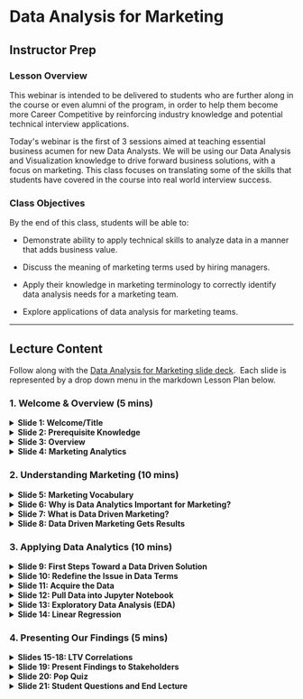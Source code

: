 # Data Analysis for Marketing

## Instructor Prep

### Lesson Overview

This webinar is intended to be delivered to students who are further along in the course or even alumni of the program, in order to help them become more Career Competitive by reinforcing industry knowledge and potential technical interview applications.

Today's webinar is the first of 3 sessions aimed at teaching essential business acumen for new Data Analysts. We will be using our Data Analysis and Visualization knowledge to drive forward business solutions, with a focus on marketing. This class focuses on translating some of the skills that students have covered in the course into real world interview success.

### Class Objectives

By the end of this class, students will be able to:

* Demonstrate ability to apply technical skills to analyze data in a manner that adds business value.

* Discuss the meaning of marketing terms used by hiring managers.

* Apply their knowledge in marketing terminology to correctly identify data analysis needs for a marketing team.

* Explore applications of data analysis for marketing teams.

- - -

## Lecture Content

Follow along with the [Data Analysis for Marketing slide deck](https://docs.google.com/presentation/d/1ssuYbYefIcWHKs5XLQj5EXjzneW1OX5ip-VSvgrAvNQ/edit#slide=id.gc6f919934_0_0).
​
Each slide is represented by a drop down menu in the markdown Lesson Plan below.

### 1. Welcome & Overview (5 mins)

<details>
   <summary><strong>Slide 1: Welcome/Title</strong></summary>

* Welcome students to today's webinar.

</details>

<details>
   <summary><strong>Slide 2: Prerequisite Knowledge</strong></summary>

* Before diving into content, let's take this opportunity to see how the class is feeling about each one of the following topics.

* Using fist-to-five, with fist meaning <code>"I'm completely lost - I have no understanding of what's going on or where I am"</code> and five meaning <code>"I AM THE CODE!!"</code> tell me how you feel about:

  * Python
  * Linear Regression
  * Data Cleaning
  * Exploratory Data Analysis (EDA)

* Encourage students who are less confident about their skill levels to continue practicing at home and watch the recordings of their class when they covered this material. If they're still active students, remind them that Office Hours and tutoring can make a world of difference as well.

* Ensure students know that even if they do not feel very confident in every prerequisite topic for this webinar, that they can still benefit from gaining some overall konwledge of how data analytics drives marketing decisions and to stick around.

</details>

<details>
   <summary><strong>Slide 3: Overview</strong></summary>

* Today we will be learning how to apply some of our newfound Data Analysis and Visualization skills to drive forward business solutions.
​
* This webinar will primarily focus on how we can use Data to support a Marketing team.
​
* It is highly likely that when you interview for Data positions, that you will be asked to develop highly practical and on-the-fly solutions to very real business problems.
​
* The ability to break down business problems into valuable data questions and apply your technical skills to develop solutions will be the key to a successful interview and a new career. That's what we will be focusing on today.

</details>

<details>
   <summary><strong>Slide 4: Marketing Analytics</strong></summary>

* Everything we will discuss today will be applicable for interviews with any organization that is focused on driving revenue through data analysis. So in other words, it's highly applicable!
​
* However, if students in the webinar find this content particularly enjoyable, encourage them to look into Marketing Analytics specifically as a potential future career move.

* Many of the skills learned in the Data Boot Camp translate directly to the role of a Marketing Analyst. Applicable skills include:

  * Data Visualization
  * Data Queries
  * Creating Stories from Data
  * Deriving Data-Driven Insights
  * Coding
  * Analytics Tools

</details>

### 2. Understanding Marketing (10 mins)

<details>
   <summary><strong>Slide 5: Marketing Vocabulary</strong></summary>

* In order for students to fully grasp the concepts covered in today's lecture and to prepare them to speak the lingo if they find themselves preparing data that will be used by the company's marketing department, it is important to cover a few key vocabulary terms.

* Share [marketing_vocab.pdf](./marketing_vocab.pdf) with class as reference material. Open link on screen and choose and few important keywords to highlight. Students should have received a link to this material on the webinar invitation.

</details>

<details>
   <summary><strong>Slide 6: Why is Data Analytics Important for Marketing?</strong></summary>

* It can be argued that Marketing is the one of the most important factors in determining whether or not a business will succeed.

* Leaders in every organization are vying for Data Analysts that can help their Marketing departments understand the habits and interests of their target demographics, predict trends, and help direct their resources in the most efficient ways.

* Marketing departments buy ads, write copy, bid on keywords, organize events, and identify target demographics for their products. They need reliable data to make well-informed decisions.

* In other words, Marketing is responsible for engagement strategies and maintainining relationships with their audience to ensure the business stays viable, but they can't do this without Data.

</details>

<details>
   <summary><strong>Slide 7: What is Data Driven Marketing?</strong></summary>

* Data Driven Marketing uses available data to gain industry and performance insights, in turn allowing the business to make more informed marketing decisions. It's using what the students know, as Data Analysts, to keep the business in competition.
​
* Run class through the four part Marketing process listed in the chart and ask students to raise their hands if they can relate this process to the processes that they covered in class.
​
* Use the following as some potential examples of marketing problems that require Data Driven solutions:

  * "Some of our KPIs seems to be decreasing, could you help us determine what may be leading to this sudden decline in performance?"

  * "Could you gather data to help us determine which marketing efforts are driving the highest amount of conversions?"
​
* Make sure to highlight this potential issue, as it will be followed up in the next section:
​
  * “Our CPA is pretty high and we want to invest in clients with the highest Lifetime value. Can you help us?”

</details>

<details>
   <summary><strong>Slide 8: Data Driven Marketing Gets Results</strong></summary>

* Data Driven Marketing has completely reshaped the way that companies engage with customers, design marketing campaigns, and determine which assets are critical and worth continuing to expense. Data Analytics in Marketing has become absolutely necessary.
​
  * Explain that DDM has been shown to improve Efficiency, Engagement, and Performance when applied to marketing strategy.

* There are many inspiring statistics to vouch for the relevance and importance of DDM. Let's take some time to highlight a few of the best:

  * Companies that utilize DDM are 6 times more likely to be profitable.
  * Businesses with data-driven strategies have five to eight times as much ROI.
  * 40% of brands plan to expand their DDM budgets.
  * Marketers that exceeded revenue goals used Data Driven Personalization 83% of the time.
  * 64% of marketing executives "strongly agree" that DDM is crucial to business.

</details>

### 3. Applying Data Analytics (10 mins)

<details>
   <summary><strong>Slide 9: First Steps Toward a Data Driven Solution</strong></summary>

* Introduce this activity to the students and let them know everyone will work together to apply Data Analytics to this interview question demonstrating a real world business problem.

* Remind students that LTV stands for Lifetime Value, meaning how much money the company will make from one customer over the course of their entire relationship.

</details>

<details>
   <summary><strong>Slide 10: Redefine the Issue in Data Terms</strong></summary>

* The first step in solving any problem is to rephrase it in terminology that works for you. Let's use this question from earlier for example:

  * “Our CPA is pretty high and we want to only invest in clients with the highest LTV. Can you help us?”

* Let's remove all irrelevant content so that we can focus on what data we actually need to be gathering.

* How could we re-phrase this question in Data terms?

  * “What traits do customers with high LTV share?”

</details>

<details>
   <summary><strong>Slide 11: Acquire the Data</strong></summary>

* The best place to start in this case is probably to ask your stakeholder where and how they store their data.

  * Let's imagine for this example that they use SalesForce. Many companies don't grant Salesforce API access to everyone, so you may not be able to access it directly.

  * No problem! You'd ask them run a fresh report and send over a <code>.csv</code> file.

</details>

<details>
   <summary><strong>Slide 12: Pull Data into Jupyter Notebook</strong></summary>

* Slack out link to code folder so students can follow along!

* First, let's use Python code to import our dependencies and bring in our CSV file.

</details>

<details>
   <summary><strong>Slide 13: Exploratory Data Analysis (EDA)</strong></summary>

* Let's use some more Python code to plot our data and analyze LTV against each other non-categorical factor listed in the CSV.
​
* Our goal is to use regression analysis to look for the strongest correlations between our various criteria and CLTV.

</details>

<details>
   <summary><strong>Slide 14: Linear Regression</strong></summary>

* Next, we will perform linear regression using LTV vs FPV, and create an equation for our line. We can then plot this linear model over our scatter plot.

* Now we just need to repeat this same process of plotting scatter and linear model for LTV against our other non-categorical data.

</details>

### 4. Presenting Our Findings (5 mins)

<details>
   <summary><strong>Slides 15-18: LTV Correlations</strong></summary>

* Run through each slide and explain how each category correlates with our LTV values.

* **Lifetime Value vs First Purchase Value** - appear to have no strong relationship. However, we can see that people with very high FPVs tend to make one time purchases only. Perhaps shopping sprees?

* **Lifetime Value vs Age** - have no linear relationship. We can see, however, that our customers with the highest LTVs tend to be in their 30s and 40s.

* **Lifetime Value vs Household Income** - High household income has a very clear direct correlation to the lifetime value of their customers. People who make 100k or more tend to have a Lifetime Value of 5,000 or more.

* **Lifetime Value vs Personal Income** - We see a very interesting cluster of high Lifetime Value around the lowest Personal Income on the left, and on the right we have a steady increase as Personal Income increases. This is an opportunity to infer that our target demographic is people with a high household income and a low personal income, likely people who are not the primary breadwinners.

</details>

<details>
   <summary><strong>Slide 19: Present Findings to Stakeholders</strong></summary>

* Make it your goal to always exceed employer expectations and go the extra step.
​
  * Perhaps, in your Analysis, you stumble upon information that you know could be highly valuable to your company. Don't hesitate to include it just because it isn't specifically what you are solving for!

* From our Analysis today, we can determine the following key findings:
  * The highest LTV age range is 30s-40s.
  * Household Income is our clearest indicator of LTV, however personal income tends to be lower.

* Using this info, we can infer that our target marketing demographic is non-employed or under-employed spouses in high-income households.

</details>

<details>
   <summary><strong>Slide 20: Pop Quiz</strong></summary>

* Time permitting, quiz the class on these topics. If you are running low on time, send the questions out on Slack and encourage the class to answer them on their own.

</details>

<details>
   <summary><strong>Slide 21: Student Questions and End Lecture</strong></summary>

* Take one more "Fist-to-Five" of the class to see how they feel about the material that you just went over.

* Allow them the opportunity to ask any lingering questions that they may have. If you know that it will take a lengthy response or a group search to find an answer for a student, refer the student to office hours and move along.

* Thank the class for their time and participation, and ask them to fill out the feedback form that you will be Slacking out if they get a chance.

</details>

